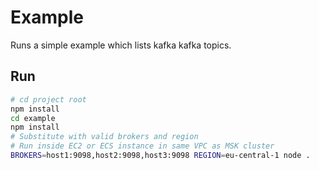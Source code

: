# Example

Runs a simple example which lists kafka kafka topics.

## Run

```bash
# cd project root
npm install
cd example
npm install
# Substitute with valid brokers and region
# Run inside EC2 or ECS instance in same VPC as MSK cluster
BROKERS=host1:9098,host2:9098,host3:9098 REGION=eu-central-1 node .
```
